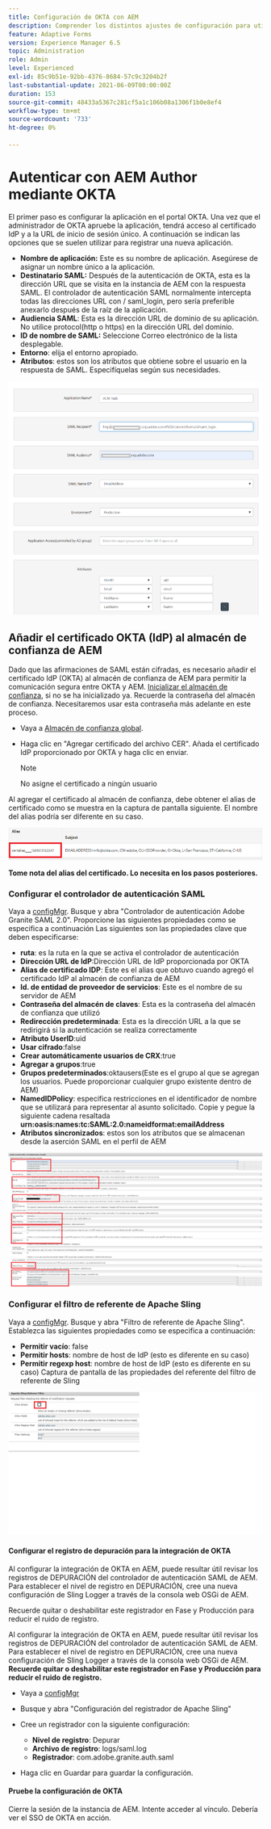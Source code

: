```yaml
---
title: Configuración de OKTA con AEM
description: Comprender los distintos ajustes de configuración para utilizar el inicio de sesión único mediante okta
feature: Adaptive Forms
version: Experience Manager 6.5
topic: Administration
role: Admin
level: Experienced
exl-id: 85c9b51e-92bb-4376-8684-57c9c3204b2f
last-substantial-update: 2021-06-09T00:00:00Z
duration: 153
source-git-commit: 48433a5367c281cf5a1c106b08a1306f1b0e8ef4
workflow-type: tm+mt
source-wordcount: '733'
ht-degree: 0%

---
```


# Autenticar con AEM Author mediante OKTA

El primer paso es configurar la aplicación en el portal OKTA. Una vez que el administrador de OKTA apruebe la aplicación, tendrá acceso al certificado IdP y a la URL de inicio de sesión único. A continuación se indican las opciones que se suelen utilizar para registrar una nueva aplicación.

* **Nombre de aplicación:** Este es su nombre de aplicación. Asegúrese de asignar un nombre único a la aplicación.
* **Destinatario SAML:** Después de la autenticación de OKTA, esta es la dirección URL que se visita en la instancia de AEM con la respuesta SAML. El controlador de autenticación SAML normalmente intercepta todas las direcciones URL con / saml_login, pero sería preferible anexarlo después de la raíz de la aplicación.
* **Audiencia SAML**: Esta es la dirección URL de dominio de su aplicación. No utilice protocol(http o https) en la dirección URL del dominio.
* **ID de nombre de SAML:** Seleccione Correo electrónico de la lista desplegable.
* **Entorno**: elija el entorno apropiado.
* **Atributos**: estos son los atributos que obtiene sobre el usuario en la respuesta de SAML. Especifíquelas según sus necesidades.


![okta-application](assets/okta-app-settings-blurred.PNG)


## Añadir el certificado OKTA (IdP) al almacén de confianza de AEM

Dado que las afirmaciones de SAML están cifradas, es necesario añadir el certificado IdP (OKTA) al almacén de confianza de AEM para permitir la comunicación segura entre OKTA y AEM.
[Inicializar el almacén de confianza](http://localhost:4502/libs/granite/security/content/truststore.html), si no se ha inicializado ya.
Recuerde la contraseña del almacén de confianza. Necesitaremos usar esta contraseña más adelante en este proceso.

* Vaya a [Almacén de confianza global](http://localhost:4502/libs/granite/security/content/truststore.html).
* Haga clic en &quot;Agregar certificado del archivo CER&quot;. Añada el certificado IdP proporcionado por OKTA y haga clic en enviar.

  >[!NOTE]
  >
  >No asigne el certificado a ningún usuario

Al agregar el certificado al almacén de confianza, debe obtener el alias de certificado como se muestra en la captura de pantalla siguiente. El nombre del alias podría ser diferente en su caso.

![Alias de certificado](assets/cert-alias.PNG)

**Tome nota del alias del certificado. Lo necesita en los pasos posteriores.**

### Configurar el controlador de autenticación SAML

Vaya a [configMgr](http://localhost:4502/system/console/configMgr).
Busque y abra &quot;Controlador de autenticación Adobe Granite SAML 2.0&quot;.
Proporcione las siguientes propiedades como se especifica a continuación
Las siguientes son las propiedades clave que deben especificarse:

* **ruta**: es la ruta en la que se activa el controlador de autenticación
* **Dirección URL de IdP**:Dirección URL de IdP proporcionada por OKTA
* **Alias de certificado IDP**: Este es el alias que obtuvo cuando agregó el certificado IdP al almacén de confianza de AEM
* **Id. de entidad de proveedor de servicios**: Este es el nombre de su servidor de AEM
* **Contraseña del almacén de claves**: Esta es la contraseña del almacén de confianza que utilizó
* **Redirección predeterminada**: Esta es la dirección URL a la que se redirigirá si la autenticación se realiza correctamente
* **Atributo UserID**:uid
* **Usar cifrado**:false
* **Crear automáticamente usuarios de CRX**:true
* **Agregar a grupos**:true
* **Grupos predeterminados**:oktausers(Este es el grupo al que se agregan los usuarios. Puede proporcionar cualquier grupo existente dentro de AEM)
* **NamedIDPolicy**: especifica restricciones en el identificador de nombre que se utilizará para representar al asunto solicitado. Copie y pegue la siguiente cadena resaltada **urn:oasis:names:tc:SAML:2.0:nameidformat:emailAddress**
* **Atributos sincronizados**: estos son los atributos que se almacenan desde la aserción SAML en el perfil de AEM

![controlador de autenticación saml](assets/saml-authentication-settings-blurred.PNG)

### Configurar el filtro de referente de Apache Sling

Vaya a [configMgr](http://localhost:4502/system/console/configMgr).
Busque y abra &quot;Filtro de referente de Apache Sling&quot;. Establezca las siguientes propiedades como se especifica a continuación:

* **Permitir vacío**: false
* **Permitir hosts**: nombre de host de IdP (esto es diferente en su caso)
* **Permitir regexp host**: nombre de host de IdP (esto es diferente en su caso)
Captura de pantalla de las propiedades del referente del filtro de referente de Sling

![filtro de referente](assets/okta-referrer.png)

#### Configurar el registro de depuración para la integración de OKTA

Al configurar la integración de OKTA en AEM, puede resultar útil revisar los registros de DEPURACIÓN del controlador de autenticación SAML de AEM. Para establecer el nivel de registro en DEPURACIÓN, cree una nueva configuración de Sling Logger a través de la consola web OSGi de AEM.

Recuerde quitar o deshabilitar este registrador en Fase y Producción para reducir el ruido de registro.

Al configurar la integración de OKTA en AEM, puede resultar útil revisar los registros de DEPURACIÓN del controlador de autenticación SAML de AEM. Para establecer el nivel de registro en DEPURACIÓN, cree una nueva configuración de Sling Logger a través de la consola web OSGi de AEM.
**Recuerde quitar o deshabilitar este registrador en Fase y Producción para reducir el ruido de registro.**
* Vaya a [configMgr](http://localhost:4502/system/console/configMgr)

* Busque y abra &quot;Configuración del registrador de Apache Sling&quot;
* Cree un registrador con la siguiente configuración:
   * **Nivel de registro**: Depurar
   * **Archivo de registro**: logs/saml.log
   * **Registrador**: com.adobe.granite.auth.saml
* Haga clic en Guardar para guardar la configuración.

#### Pruebe la configuración de OKTA

Cierre la sesión de la instancia de AEM. Intente acceder al vínculo. Debería ver el SSO de OKTA en acción.

